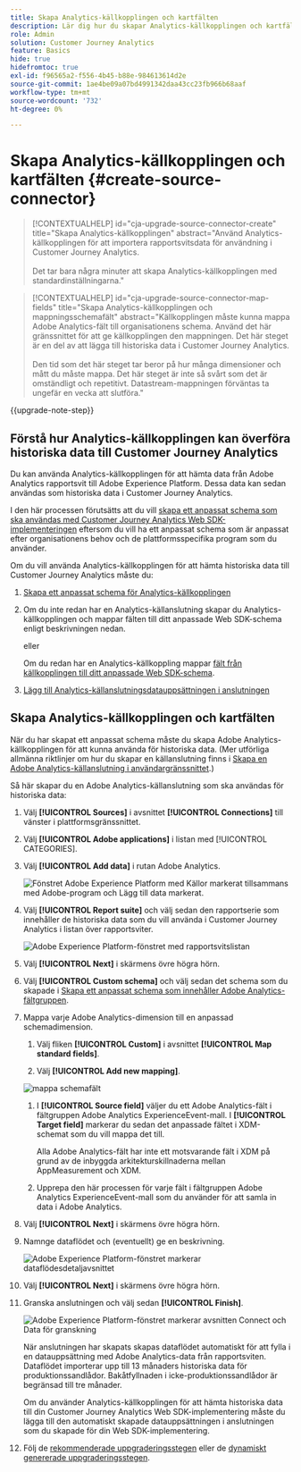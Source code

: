 ```yaml
---
title: Skapa Analytics-källkopplingen och kartfälten
description: Lär dig hur du skapar Analytics-källkopplingen och kartfälten
role: Admin
solution: Customer Journey Analytics
feature: Basics
hide: true
hidefromtoc: true
exl-id: f96565a2-f556-4b45-b88e-984613614d2e
source-git-commit: 1ae4be09a07bd4991342daa43cc23fb966b68aaf
workflow-type: tm+mt
source-wordcount: '732'
ht-degree: 0%

---
```


# Skapa Analytics-källkopplingen och kartfälten {#create-source-connector}

<!-- markdownlint-disable MD034 -->

>[!CONTEXTUALHELP]
>id="cja-upgrade-source-connector-create"
>title="Skapa Analytics-källkopplingen"
>abstract="Använd Analytics-källkopplingen för att importera rapportsvitsdata för användning i Customer Journey Analytics.<br><br>Det tar bara några minuter att skapa Analytics-källkopplingen med standardinställningarna."

<!-- markdownlint-enable MD034 -->

<!-- markdownlint-disable MD034 -->

>[!CONTEXTUALHELP]
>id="cja-upgrade-source-connector-map-fields"
>title="Skapa Analytics-källkopplingen och mappningsschemafält"
>abstract="Källkopplingen måste kunna mappa Adobe Analytics-fält till organisationens schema. Använd det här gränssnittet för att ge källkopplingen den mappningen. Det här steget är en del av att lägga till historiska data i Customer Journey Analytics.<br><br>Den tid som det här steget tar beror på hur många dimensioner och mått du måste mappa. Det här steget är inte så svårt som det är omständligt och repetitivt. Datastream-mappningen förväntas ta ungefär en vecka att slutföra."

<!-- markdownlint-enable MD034 -->

{{upgrade-note-step}}

## Förstå hur Analytics-källkopplingen kan överföra historiska data till Customer Journey Analytics

Du kan använda Analytics-källkopplingen för att hämta data från Adobe Analytics rapportsvit till Adobe Experience Platform. Dessa data kan sedan användas som historiska data i Customer Journey Analytics.

I den här processen förutsätts att du vill [skapa ett anpassat schema som ska användas med Customer Journey Analytics Web SDK-implementeringen](/help/getting-started/cja-upgrade/cja-upgrade-schema-create.md) eftersom du vill ha ett anpassat schema som är anpassat efter organisationens behov och de plattformsspecifika program som du använder.

Om du vill använda Analytics-källkopplingen för att hämta historiska data till Customer Journey Analytics måste du:

1. [Skapa ett anpassat schema för Analytics-källkopplingen](/help/getting-started/cja-upgrade/cja-upgrade-source-connector-schema.md)

1. Om du inte redan har en Analytics-källanslutning skapar du Analytics-källkopplingen och mappar fälten till ditt anpassade Web SDK-schema enligt beskrivningen nedan.

   eller

   Om du redan har en Analytics-källkoppling mappar [fält från källkopplingen till ditt anpassade Web SDK-schema](/help/getting-started/cja-upgrade/cja-upgrade-from-source-connector.md).

1. [Lägg till Analytics-källanslutningsdatauppsättningen i anslutningen](/help/getting-started/cja-upgrade/cja-upgrade-source-connector-dataset.md)

## Skapa Analytics-källkopplingen och kartfälten

När du har skapat ett anpassat schema måste du skapa Adobe Analytics-källkopplingen för att kunna använda för historiska data. (Mer utförliga allmänna riktlinjer om hur du skapar en källanslutning finns i [Skapa en Adobe Analytics-källanslutning i användargränssnittet](https://experienceleague.adobe.com/docs/experience-platform/sources/ui-tutorials/create/adobe-applications/analytics.html).)

Så här skapar du en Adobe Analytics-källanslutning som ska användas för historiska data:

1. Välj **[!UICONTROL Sources]** i avsnittet **[!UICONTROL Connections]** till vänster i plattformsgränssnittet.

1. Välj **[!UICONTROL Adobe applications]** i listan med [!UICONTROL CATEGORIES].

1. Välj **[!UICONTROL Add data]** i rutan Adobe Analytics.

   ![Fönstret Adobe Experience Platform med Källor markerat tillsammans med Adobe-program och Lägg till data markerat.](./assets/sources-overview.png)

1. Välj **[!UICONTROL Report suite]** och välj sedan den rapportserie som innehåller de historiska data som du vill använda i Customer Journey Analytics i listan över rapportsviter.

   ![Adobe Experience Platform-fönstret med rapportsvitslistan](./assets/report-suites.png)

1. Välj **[!UICONTROL Next]** i skärmens övre högra hörn.

1. Välj **[!UICONTROL Custom schema]** och välj sedan det schema som du skapade i [Skapa ett anpassat schema som innehåller Adobe Analytics-fältgruppen](/help/getting-started/cja-upgrade/cja-upgrade-source-connector-schema.md). <!-- Deleted this, because I changed this from choosing the default schemawe're pointing them now at the schema they just created: "Adobe Experience Platform  automatically creates the schema and the corresponding dataset to map all standard fields from the selected Adobe Analytics report suite." -->

   <!-- add screenshot -->

1. Mappa varje Adobe Analytics-dimension till en anpassad schemadimension.

   1. Välj fliken **[!UICONTROL Custom]** i avsnittet **[!UICONTROL Map standard fields]**.

   1. Välj **[!UICONTROL Add new mapping]**.

   ![mappa schemafält](assets/schema-mapping.png)

   1. I **[!UICONTROL Source field]** väljer du ett Adobe Analytics-fält i fältgruppen Adobe Analytics ExperienceEvent-mall. I **[!UICONTROL Target field]** markerar du sedan det anpassade fältet i XDM-schemat som du vill mappa det till.

      Alla Adobe Analytics-fält har inte ett motsvarande fält i XDM på grund av de inbyggda arkitekturskillnaderna mellan AppMeasurement och XDM.

   1. Upprepa den här processen för varje fält i fältgruppen Adobe Analytics ExperienceEvent-mall som du använder för att samla in data i Adobe Analytics.

1. Välj **[!UICONTROL Next]** i skärmens övre högra hörn.

1. Namnge dataflödet och (eventuellt) ge en beskrivning.

   ![Adobe Experience Platform-fönstret markerar dataflödesdetaljavsnittet](./assets/dataflow-detail.png)

1. Välj **[!UICONTROL Next]** i skärmens övre högra hörn.

1. Granska anslutningen och välj sedan **[!UICONTROL Finish]**.

   ![Adobe Experience Platform-fönstret markerar avsnitten Connect och Data för granskning](./assets/review.png)

   När anslutningen har skapats skapas dataflödet automatiskt för att fylla i en datauppsättning med Adobe Analytics-data från rapportsviten. Dataflödet importerar upp till 13 månaders historiska data för produktionssandlådor. Bakåtfyllnaden i icke-produktionssandlådor är begränsad till tre månader.

   Om du använder Analytics-källkopplingen för att hämta historiska data till din Customer Journey Analytics Web SDK-implementering måste du lägga till den automatiskt skapade datauppsättningen i anslutningen som du skapade för din Web SDK-implementering.

1. Följ de [rekommenderade uppgraderingsstegen](/help/getting-started/cja-upgrade/cja-upgrade-recommendations.md#recommended-upgrade-steps-for-most-organizations) eller de [dynamiskt genererade uppgraderingsstegen](https://gigazelle.github.io/cja-ttv/).
